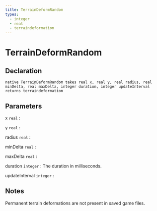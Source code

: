 ```yaml
---
title: TerrainDeformRandom
types:
  - integer
  - real
  - terraindeformation
---
```


# TerrainDeformRandom

## Declaration

```jass
native TerrainDeformRandom takes real x, real y, real radius, real minDelta, real maxDelta, integer duration, integer updateInterval returns terraindeformation
```

## Parameters
x `real`
: 

y `real`
: 

radius `real`
: 

minDelta `real`
: 

maxDelta `real`
: 

duration `integer`
: The duration in milliseconds.

updateInterval `integer`
: 

## Notes 
Permanent terrain deformations are not present in saved game files.
